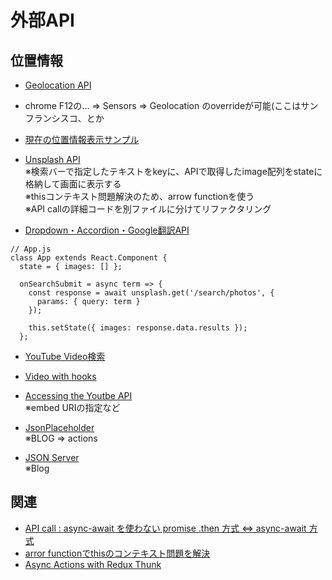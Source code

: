 # 外部API

## 位置情報
- [Geolocation API](https://developer.mozilla.org/ja/docs/Web/API/Geolocation_API)
- chrome F12の... => Sensors => Geolocation のoverrideが可能(ここはサンフランシスコ、とか
- [現在の位置情報表示サンプル](https://github.com/endw0901/react_typescript/tree/main/seasons/src)

- [Unsplash API](https://github.com/endw0901/react_typescript/tree/main/unsplash_api/src) <br>
※検索バーで指定したテキストをkeyに、APIで取得したimage配列をstateに格納して画面に表示する <br>
※thisコンテキスト問題解決のため、arrow functionを使う <br>
※API callの詳細コードを別ファイルに分けてリファクタリング <br>


 - [Dropdown・Accordion・Google翻訳API](https://github.com/endw0901/react_typescript/tree/main/dropdown_translate/src) <br>

```
// App.js
class App extends React.Component {
  state = { images: [] };

  onSearchSubmit = async term => {
    const response = await unsplash.get('/search/photos', {
      params: { query: term }
    });

    this.setState({ images: response.data.results });
  };
```

- [YouTube Video検索](https://github.com/endw0901/react_typescript/tree/main/videos/src)
- [Video with hooks](https://github.com/endw0901/react_typescript/tree/main/videos-hooks/src)
- [Accessing the Youtbe API](https://www.udemy.com/course/react-redux/learn/lecture/12531356#overview) <br>
※embed URIの指定など <br>

- [JsonPlaceholder](https://github.com/endw0901/react_typescript/tree/main/blog/src)  <br>
※BLOG => actions

- [JSON Server]() <br>
※Blog <br>

## 関連
- [API call : async-await を使わない promise .then 方式 ⇔ async-await 方式](https://github.com/endw0901/javascript/tree/main/lyrics-search)
- [arror functionでthisのコンテキスト問題を解決](https://github.com/endw0901/react_typescript/edit/main/this.md) 
- [Async Actions with Redux Thunk](https://github.com/endw0901/react_typescript/edit/main/redux-thunk.md)
